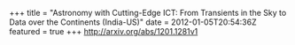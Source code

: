 +++
title = "Astronomy with Cutting-Edge ICT: From Transients in the Sky to Data over   the Continents (India-US)"
date = 2012-01-05T20:54:36Z
featured = true
+++
http://arxiv.org/abs/1201.1281v1